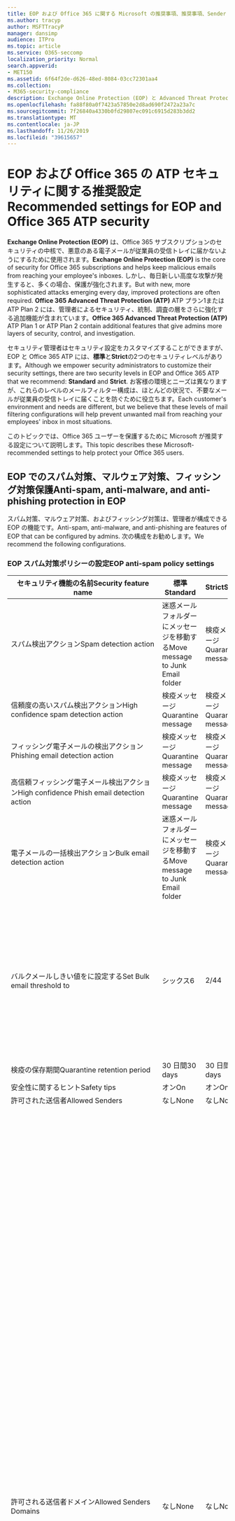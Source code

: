 ```yaml
---
title: EOP および Office 365 に関する Microsoft の推奨事項、推奨事項、Sender Policy Framework、ドメインベースのメッセージの報告と適合性、DomainKeys で特定されたメール、手順、動作方法など
ms.author: tracyp
author: MSFTTracyP
manager: dansimp
audience: ITPro
ms.topic: article
ms.service: O365-seccomp
localization_priority: Normal
search.appverid:
- MET150
ms.assetid: 6f64f2de-d626-48ed-8084-03cc72301aa4
ms.collection:
- M365-security-compliance
description: Exchange Online Protection (EOP) と Advanced Threat Protection (ATP) のセキュリティ設定のベストプラクティスについて 標準保護に関する現在の推奨事項 より厳しくするには、何を使用する必要がありますか。 Advanced Threat Protection (ATP) も使用している場合、どのようなエクストラを利用できますか?
ms.openlocfilehash: fa88f80a0f7423a57850e2d8ad690f2472a23a7c
ms.sourcegitcommit: 7f26840a4330b0fd29807ec091c6915d283b3dd2
ms.translationtype: MT
ms.contentlocale: ja-JP
ms.lasthandoff: 11/26/2019
ms.locfileid: "39615657"
---
```

# <a name="recommended-settings-for-eop-and-office-365-atp-security"></a><span data-ttu-id="648aa-106">EOP および Office 365 の ATP セキュリティに関する推奨設定</span><span class="sxs-lookup"><span data-stu-id="648aa-106">Recommended settings for EOP and Office 365 ATP security</span></span>

<span data-ttu-id="648aa-107">**Exchange Online Protection (EOP)** は、Office 365 サブスクリプションのセキュリティの中核で、悪意のある電子メールが従業員の受信トレイに届かないようにするために使用されます。</span><span class="sxs-lookup"><span data-stu-id="648aa-107">**Exchange Online Protection (EOP)** is the core of security for Office 365 subscriptions and helps keep malicious emails from reaching your employee's inboxes.</span></span> <span data-ttu-id="648aa-108">しかし、毎日新しい高度な攻撃が発生すると、多くの場合、保護が強化されます。</span><span class="sxs-lookup"><span data-stu-id="648aa-108">But with new, more sophisticated attacks emerging every day, improved protections are often required.</span></span> <span data-ttu-id="648aa-109">**Office 365 Advanced Threat Protection (ATP)** ATP プラン1または ATP Plan 2 には、管理者によるセキュリティ、統制、調査の層をさらに強化する追加機能が含まれています。</span><span class="sxs-lookup"><span data-stu-id="648aa-109">**Office 365 Advanced Threat Protection (ATP)** ATP Plan 1 or ATP Plan 2 contain additional features that give admins more layers of security, control, and investigation.</span></span>

<span data-ttu-id="648aa-110">セキュリティ管理者はセキュリティ設定をカスタマイズすることができますが、EOP と Office 365 ATP には、**標準**と**Strict**の2つのセキュリティレベルがあります。</span><span class="sxs-lookup"><span data-stu-id="648aa-110">Although we empower security administrators to customize their security settings, there are two security levels in EOP and Office 365 ATP that we recommend: **Standard** and **Strict**.</span></span> <span data-ttu-id="648aa-111">お客様の環境とニーズは異なりますが、これらのレベルのメールフィルター構成は、ほとんどの状況で、不要なメールが従業員の受信トレイに届くことを防ぐために役立ちます。</span><span class="sxs-lookup"><span data-stu-id="648aa-111">Each customer's environment and needs are different, but we believe that these levels of mail filtering configurations will help prevent unwanted mail from reaching your employees' inbox in most situations.</span></span>

<span data-ttu-id="648aa-112">このトピックでは、Office 365 ユーザーを保護するために Microsoft が推奨する設定について説明します。</span><span class="sxs-lookup"><span data-stu-id="648aa-112">This topic describes these Microsoft-recommended settings to help protect your Office 365 users.</span></span>

## <a name="anti-spam-anti-malware-and-anti-phishing-protection-in-eop"></a><span data-ttu-id="648aa-113">EOP でのスパム対策、マルウェア対策、フィッシング対策保護</span><span class="sxs-lookup"><span data-stu-id="648aa-113">Anti-spam, anti-malware, and anti-phishing protection in EOP</span></span>

<span data-ttu-id="648aa-114">スパム対策、マルウェア対策、およびフィッシング対策は、管理者が構成できる EOP の機能です。</span><span class="sxs-lookup"><span data-stu-id="648aa-114">Anti-spam, anti-malware, and anti-phishing are features of EOP that can be configured by admins.</span></span> <span data-ttu-id="648aa-115">次の構成をお勧めします。</span><span class="sxs-lookup"><span data-stu-id="648aa-115">We recommend the following configurations.</span></span>

### <a name="eop-anti-spam-policy-settings"></a><span data-ttu-id="648aa-116">EOP スパム対策ポリシーの設定</span><span class="sxs-lookup"><span data-stu-id="648aa-116">EOP anti-spam policy settings</span></span>

|<span data-ttu-id="648aa-117">セキュリティ機能の名前</span><span class="sxs-lookup"><span data-stu-id="648aa-117">Security feature name</span></span>|<span data-ttu-id="648aa-118">標準</span><span class="sxs-lookup"><span data-stu-id="648aa-118">Standard</span></span>|<span data-ttu-id="648aa-119">Strict</span><span class="sxs-lookup"><span data-stu-id="648aa-119">Strict</span></span>|<span data-ttu-id="648aa-120">コメント</span><span class="sxs-lookup"><span data-stu-id="648aa-120">Comment</span></span>|
|---------|---------|---------|---------|
|<span data-ttu-id="648aa-121">スパム検出アクション</span><span class="sxs-lookup"><span data-stu-id="648aa-121">Spam detection action</span></span>|<span data-ttu-id="648aa-122">迷惑メールフォルダーにメッセージを移動する</span><span class="sxs-lookup"><span data-stu-id="648aa-122">Move message to Junk Email folder</span></span>|<span data-ttu-id="648aa-123">検疫メッセージ</span><span class="sxs-lookup"><span data-stu-id="648aa-123">Quarantine message</span></span>||
|<span data-ttu-id="648aa-124">信頼度の高いスパム検出アクション</span><span class="sxs-lookup"><span data-stu-id="648aa-124">High confidence spam detection action</span></span>|<span data-ttu-id="648aa-125">検疫メッセージ</span><span class="sxs-lookup"><span data-stu-id="648aa-125">Quarantine message</span></span>|<span data-ttu-id="648aa-126">検疫メッセージ</span><span class="sxs-lookup"><span data-stu-id="648aa-126">Quarantine message</span></span>||
|<span data-ttu-id="648aa-127">フィッシング電子メールの検出アクション</span><span class="sxs-lookup"><span data-stu-id="648aa-127">Phishing email detection action</span></span>|<span data-ttu-id="648aa-128">検疫メッセージ</span><span class="sxs-lookup"><span data-stu-id="648aa-128">Quarantine message</span></span>|<span data-ttu-id="648aa-129">検疫メッセージ</span><span class="sxs-lookup"><span data-stu-id="648aa-129">Quarantine message</span></span>||
|<span data-ttu-id="648aa-130">高信頼フィッシング電子メール検出アクション</span><span class="sxs-lookup"><span data-stu-id="648aa-130">High confidence Phish email detection action</span></span>|<span data-ttu-id="648aa-131">検疫メッセージ</span><span class="sxs-lookup"><span data-stu-id="648aa-131">Quarantine message</span></span>|<span data-ttu-id="648aa-132">検疫メッセージ</span><span class="sxs-lookup"><span data-stu-id="648aa-132">Quarantine message</span></span>||
|<span data-ttu-id="648aa-133">電子メールの一括検出アクション</span><span class="sxs-lookup"><span data-stu-id="648aa-133">Bulk email detection action</span></span>|<span data-ttu-id="648aa-134">迷惑メールフォルダーにメッセージを移動する</span><span class="sxs-lookup"><span data-stu-id="648aa-134">Move message to Junk Email folder</span></span>|<span data-ttu-id="648aa-135">検疫メッセージ</span><span class="sxs-lookup"><span data-stu-id="648aa-135">Quarantine message</span></span>||
|<span data-ttu-id="648aa-136">バルクメールしきい値をに設定する</span><span class="sxs-lookup"><span data-stu-id="648aa-136">Set Bulk email threshold to</span></span>|<span data-ttu-id="648aa-137">シックス</span><span class="sxs-lookup"><span data-stu-id="648aa-137">6</span></span>|<span data-ttu-id="648aa-138">2/4</span><span class="sxs-lookup"><span data-stu-id="648aa-138">4</span></span>|<span data-ttu-id="648aa-139">現在、既定値は7ですが、ほとんどの組織では、少なくとも6になるようにすることをお勧めします。</span><span class="sxs-lookup"><span data-stu-id="648aa-139">The default is currently 7 but we recommend that most organizations mvoe it down to at least 6</span></span>|
|<span data-ttu-id="648aa-140">検疫の保存期間</span><span class="sxs-lookup"><span data-stu-id="648aa-140">Quarantine retention period</span></span>|<span data-ttu-id="648aa-141">30 日間</span><span class="sxs-lookup"><span data-stu-id="648aa-141">30 days</span></span>|<span data-ttu-id="648aa-142">30 日間</span><span class="sxs-lookup"><span data-stu-id="648aa-142">30 days</span></span>||
|<span data-ttu-id="648aa-143">安全性に関するヒント</span><span class="sxs-lookup"><span data-stu-id="648aa-143">Safety tips</span></span>|<span data-ttu-id="648aa-144">オン</span><span class="sxs-lookup"><span data-stu-id="648aa-144">On</span></span>|<span data-ttu-id="648aa-145">オン</span><span class="sxs-lookup"><span data-stu-id="648aa-145">On</span></span>||
|<span data-ttu-id="648aa-146">許可された送信者</span><span class="sxs-lookup"><span data-stu-id="648aa-146">Allowed Senders</span></span>|<span data-ttu-id="648aa-147">なし</span><span class="sxs-lookup"><span data-stu-id="648aa-147">None</span></span>|<span data-ttu-id="648aa-148">なし</span><span class="sxs-lookup"><span data-stu-id="648aa-148">None</span></span>||
|<span data-ttu-id="648aa-149">許可される送信者ドメイン</span><span class="sxs-lookup"><span data-stu-id="648aa-149">Allowed Senders Domains</span></span>|<span data-ttu-id="648aa-150">なし</span><span class="sxs-lookup"><span data-stu-id="648aa-150">None</span></span>|<span data-ttu-id="648aa-151">なし</span><span class="sxs-lookup"><span data-stu-id="648aa-151">None</span></span>|<span data-ttu-id="648aa-152">自分が所有する (_承認済みドメイン_とも呼ばれる) ドメインを許可された送信者の一覧に追加する必要はありません。</span><span class="sxs-lookup"><span data-stu-id="648aa-152">Adding domains that you own (also known as _accepted domains_) to the allowed senders list is not required.</span></span> <span data-ttu-id="648aa-153">実際には、悪意のある俳優が、フィルターによって除外されるメールを送信するような機会を作成するため、高いリスクと見なされます。[**スパム対策設定**] ページの [セキュリティ & コンプライアンスセンター] で[スプーフィングインテリジェンス](learn-about-spoof-intelligence.md)を使用して、組織の一部であるドメインを偽装している、または外部ドメインのスプーフィングを行っているすべての送信者を確認します。</span><span class="sxs-lookup"><span data-stu-id="648aa-153">In fact, it's considered high risk since it creates opportunities for bad actors to send you mail that would otherwise be filtered out. Use [spoof intelligence](learn-about-spoof-intelligence.md) in the Security & Compliance Center on the **Anti-spam settings** page to review all senders who are spoofing either domains that are part of your organization, or spoofing external domains.</span></span>|
|<span data-ttu-id="648aa-154">受信拒否リスト</span><span class="sxs-lookup"><span data-stu-id="648aa-154">Blocked Senders</span></span>|<span data-ttu-id="648aa-155">なし</span><span class="sxs-lookup"><span data-stu-id="648aa-155">None</span></span>|<span data-ttu-id="648aa-156">なし</span><span class="sxs-lookup"><span data-stu-id="648aa-156">None</span></span>||
|<span data-ttu-id="648aa-157">受信拒否ドメイン</span><span class="sxs-lookup"><span data-stu-id="648aa-157">Blocked Senders domains</span></span>|<span data-ttu-id="648aa-158">なし</span><span class="sxs-lookup"><span data-stu-id="648aa-158">None</span></span>|<span data-ttu-id="648aa-159">なし</span><span class="sxs-lookup"><span data-stu-id="648aa-159">None</span></span>||
|<span data-ttu-id="648aa-160">エンドユーザーのスパム通知の頻度</span><span class="sxs-lookup"><span data-stu-id="648aa-160">End user spam notification frequency</span></span>|<span data-ttu-id="648aa-161">有効</span><span class="sxs-lookup"><span data-stu-id="648aa-161">Enabled</span></span>|<span data-ttu-id="648aa-162">有効</span><span class="sxs-lookup"><span data-stu-id="648aa-162">Enabled</span></span>|<span data-ttu-id="648aa-163">3 日間</span><span class="sxs-lookup"><span data-stu-id="648aa-163">3 days</span></span>|
|<span data-ttu-id="648aa-164">ゼロ時間自動削除</span><span class="sxs-lookup"><span data-stu-id="648aa-164">Zero Hour auto purge</span></span>|<span data-ttu-id="648aa-165">オン</span><span class="sxs-lookup"><span data-stu-id="648aa-165">On</span></span>|<span data-ttu-id="648aa-166">オン</span><span class="sxs-lookup"><span data-stu-id="648aa-166">On</span></span>|<span data-ttu-id="648aa-167">スパムとフィッシング ZAP の両方</span><span class="sxs-lookup"><span data-stu-id="648aa-167">For both Spam and Phish ZAP</span></span>|
|<span data-ttu-id="648aa-168">MarkAsSpamBulkMail</span><span class="sxs-lookup"><span data-stu-id="648aa-168">MarkAsSpamBulkMail</span></span>|<span data-ttu-id="648aa-169">オン</span><span class="sxs-lookup"><span data-stu-id="648aa-169">On</span></span>|<span data-ttu-id="648aa-170">オン</span><span class="sxs-lookup"><span data-stu-id="648aa-170">On</span></span>|<span data-ttu-id="648aa-171">この設定は、PowerShell でのみ使用できます。</span><span class="sxs-lookup"><span data-stu-id="648aa-171">This setting is only available in PowerShell</span></span>|

<span data-ttu-id="648aa-172">高度なスパムフィルターと呼ばれる、この記述時に廃止されたスパム対策ポリシーには、その他のパラメーターがいくつかあります。</span><span class="sxs-lookup"><span data-stu-id="648aa-172">There are several other parameters in the Anti-spam policy called Advanced Spam filter that are being deprecated at the time of this writing.</span></span> <span data-ttu-id="648aa-173">これらの推奨設定は、標準レベルと厳密なレベルの両方で**オフ**にすることをお勧めします。</span><span class="sxs-lookup"><span data-stu-id="648aa-173">Our recommended settings for these are to turn them **OFF** for both Standard and Strict levels:</span></span>

|<span data-ttu-id="648aa-174">セキュリティ機能の名前</span><span class="sxs-lookup"><span data-stu-id="648aa-174">Security feature name</span></span>|
|---------|
|<span data-ttu-id="648aa-175">IncreaseScoreWithImageLinks</span><span class="sxs-lookup"><span data-stu-id="648aa-175">IncreaseScoreWithImageLinks</span></span>|
|<span data-ttu-id="648aa-176">IncreaseScoreWithNumericIps</span><span class="sxs-lookup"><span data-stu-id="648aa-176">IncreaseScoreWithNumericIps</span></span>|
|<span data-ttu-id="648aa-177">IncreaseScoreWithRedirectToOtherPort</span><span class="sxs-lookup"><span data-stu-id="648aa-177">IncreaseScoreWithRedirectToOtherPort</span></span>|
|<span data-ttu-id="648aa-178">IncreaseScoreWithBizOrInfoUrls</span><span class="sxs-lookup"><span data-stu-id="648aa-178">IncreaseScoreWithBizOrInfoUrls</span></span>|
|<span data-ttu-id="648aa-179">MarkAsSpamEmptyMessages</span><span class="sxs-lookup"><span data-stu-id="648aa-179">MarkAsSpamEmptyMessages</span></span>|
|<span data-ttu-id="648aa-180">MarkAsSpamJavaScriptInHtml</span><span class="sxs-lookup"><span data-stu-id="648aa-180">MarkAsSpamJavaScriptInHtml</span></span>|
|<span data-ttu-id="648aa-181">MarkAsSpamFramesInHtml</span><span class="sxs-lookup"><span data-stu-id="648aa-181">MarkAsSpamFramesInHtml</span></span>|
|<span data-ttu-id="648aa-182">MarkAsSpamObjectTagsInHtml</span><span class="sxs-lookup"><span data-stu-id="648aa-182">MarkAsSpamObjectTagsInHtml</span></span>|
|<span data-ttu-id="648aa-183">MarkAsSpamEmbedTagsInHtml</span><span class="sxs-lookup"><span data-stu-id="648aa-183">MarkAsSpamEmbedTagsInHtml</span></span>|
|<span data-ttu-id="648aa-184">MarkAsSpamFormTagsInHtml</span><span class="sxs-lookup"><span data-stu-id="648aa-184">MarkAsSpamFormTagsInHtml</span></span>|
|<span data-ttu-id="648aa-185">MarkAsSpamWebBugsInHtml</span><span class="sxs-lookup"><span data-stu-id="648aa-185">MarkAsSpamWebBugsInHtml</span></span>|
|<span data-ttu-id="648aa-186">MarkAsSpamSensitiveWordList</span><span class="sxs-lookup"><span data-stu-id="648aa-186">MarkAsSpamSensitiveWordList</span></span>|
|<span data-ttu-id="648aa-187">MarkAsSpamFromAddressAuthFail</span><span class="sxs-lookup"><span data-stu-id="648aa-187">MarkAsSpamFromAddressAuthFail</span></span>|
|<span data-ttu-id="648aa-188">MarkAsSpamNdrBackscatter</span><span class="sxs-lookup"><span data-stu-id="648aa-188">MarkAsSpamNdrBackscatter</span></span>|
|<span data-ttu-id="648aa-189">MarkAsSpamSpfRecordHardFail</span><span class="sxs-lookup"><span data-stu-id="648aa-189">MarkAsSpamSpfRecordHardFail</span></span>|

#### <a name="eop-outbound-spam-filter-policy-settings"></a><span data-ttu-id="648aa-190">EOP 送信スパムフィルターポリシーの設定</span><span class="sxs-lookup"><span data-stu-id="648aa-190">EOP outbound spam filter policy settings</span></span>

|<span data-ttu-id="648aa-191">セキュリティ機能の名前</span><span class="sxs-lookup"><span data-stu-id="648aa-191">Security feature name</span></span>|<span data-ttu-id="648aa-192">標準</span><span class="sxs-lookup"><span data-stu-id="648aa-192">Standard</span></span>|<span data-ttu-id="648aa-193">Strict</span><span class="sxs-lookup"><span data-stu-id="648aa-193">Strict</span></span>|<span data-ttu-id="648aa-194">コメント</span><span class="sxs-lookup"><span data-stu-id="648aa-194">Comment</span></span>|
|---------|---------|---------|---------|
|<span data-ttu-id="648aa-195">送信スパムポリシーの受信者の制限-外部時間の制限</span><span class="sxs-lookup"><span data-stu-id="648aa-195">Outbound spam policy Recipient Limits - External hourly limit</span></span>|<span data-ttu-id="648aa-196">500</span><span class="sxs-lookup"><span data-stu-id="648aa-196">500</span></span>|<span data-ttu-id="648aa-197">400</span><span class="sxs-lookup"><span data-stu-id="648aa-197">400</span></span>||
|<span data-ttu-id="648aa-198">送信スパムポリシーの受信者の制限-内部時間の制限</span><span class="sxs-lookup"><span data-stu-id="648aa-198">Outbound spam policy Recipient Limits - Internal hourly limit</span></span>|<span data-ttu-id="648aa-199">1000</span><span class="sxs-lookup"><span data-stu-id="648aa-199">1000</span></span>|<span data-ttu-id="648aa-200">800</span><span class="sxs-lookup"><span data-stu-id="648aa-200">800</span></span>||
|<span data-ttu-id="648aa-201">送信スパムポリシー受信者の制限-毎日の制限</span><span class="sxs-lookup"><span data-stu-id="648aa-201">Outbound spam policy Recipient Limits - Daily limit</span></span>|<span data-ttu-id="648aa-202">1000</span><span class="sxs-lookup"><span data-stu-id="648aa-202">1000</span></span>|<span data-ttu-id="648aa-203">800</span><span class="sxs-lookup"><span data-stu-id="648aa-203">800</span></span>||
|<span data-ttu-id="648aa-204">ユーザーが制限を超えた場合のアクション</span><span class="sxs-lookup"><span data-stu-id="648aa-204">Action when a user exceeds the limits</span></span>|<span data-ttu-id="648aa-205">ユーザーがメールを送信するのを制限する</span><span class="sxs-lookup"><span data-stu-id="648aa-205">Restrict the user from sending mail</span></span>|<span data-ttu-id="648aa-206">ユーザーがメールを送信するのを制限する</span><span class="sxs-lookup"><span data-stu-id="648aa-206">Restrict the user from sending mail</span></span>||

### <a name="eop-anti-malware-policy-settings"></a><span data-ttu-id="648aa-207">EOP マルウェア対策ポリシー設定</span><span class="sxs-lookup"><span data-stu-id="648aa-207">EOP anti-malware policy settings</span></span>

|<span data-ttu-id="648aa-208">セキュリティ機能の名前</span><span class="sxs-lookup"><span data-stu-id="648aa-208">Security feature name</span></span>|<span data-ttu-id="648aa-209">標準</span><span class="sxs-lookup"><span data-stu-id="648aa-209">Standard</span></span>|<span data-ttu-id="648aa-210">Strict</span><span class="sxs-lookup"><span data-stu-id="648aa-210">Strict</span></span>|<span data-ttu-id="648aa-211">コメント</span><span class="sxs-lookup"><span data-stu-id="648aa-211">Comment</span></span>|
|---------|---------|---------|---------|
|<span data-ttu-id="648aa-212">マルウェア検出応答</span><span class="sxs-lookup"><span data-stu-id="648aa-212">Malware Detection Response</span></span>|<span data-ttu-id="648aa-213">いいえ</span><span class="sxs-lookup"><span data-stu-id="648aa-213">No</span></span>|<span data-ttu-id="648aa-214">いいえ</span><span class="sxs-lookup"><span data-stu-id="648aa-214">No</span></span>|<span data-ttu-id="648aa-215">マルウェアが電子メールの添付ファイルで検出されると、メッセージは検疫され、管理者のみが解放できるようになります。</span><span class="sxs-lookup"><span data-stu-id="648aa-215">If malware is detected in an email attachment, the message will be quarantined and can be released only by an admin.</span></span>|
|<span data-ttu-id="648aa-216">不審なファイルの種類をブロックするための "一般的な添付ファイルの種類のフィルター"</span><span class="sxs-lookup"><span data-stu-id="648aa-216">"Common Attachment Type Filter" for blocking suspicious file types</span></span>|<span data-ttu-id="648aa-217">オン</span><span class="sxs-lookup"><span data-stu-id="648aa-217">On</span></span>|<span data-ttu-id="648aa-218">オン</span><span class="sxs-lookup"><span data-stu-id="648aa-218">On</span></span>||
|<span data-ttu-id="648aa-219">マルウェアのゼロ時間の自動削除</span><span class="sxs-lookup"><span data-stu-id="648aa-219">Malware Zero-hour Auto Purge</span></span>|<span data-ttu-id="648aa-220">オン</span><span class="sxs-lookup"><span data-stu-id="648aa-220">On</span></span>|<span data-ttu-id="648aa-221">オン</span><span class="sxs-lookup"><span data-stu-id="648aa-221">On</span></span>||
|<span data-ttu-id="648aa-222">配信されていないメッセージの内部送信者に通知する</span><span class="sxs-lookup"><span data-stu-id="648aa-222">Notify internal senders of the undelivered message</span></span>|<span data-ttu-id="648aa-223">無効</span><span class="sxs-lookup"><span data-stu-id="648aa-223">Disabled</span></span>|<span data-ttu-id="648aa-224">無効</span><span class="sxs-lookup"><span data-stu-id="648aa-224">Disabled</span></span>||
|<span data-ttu-id="648aa-225">配信されていないメッセージの外部送信者に通知する</span><span class="sxs-lookup"><span data-stu-id="648aa-225">Notify external senders of the undelivered message</span></span>|<span data-ttu-id="648aa-226">無効</span><span class="sxs-lookup"><span data-stu-id="648aa-226">Disabled</span></span>|<span data-ttu-id="648aa-227">無効</span><span class="sxs-lookup"><span data-stu-id="648aa-227">Disabled</span></span>||

### <a name="eop-anti-phishing-policy-settings"></a><span data-ttu-id="648aa-228">EOP フィッシング対策ポリシー設定</span><span class="sxs-lookup"><span data-stu-id="648aa-228">EOP anti-phishing policy settings</span></span>

|<span data-ttu-id="648aa-229">セキュリティ機能の名前</span><span class="sxs-lookup"><span data-stu-id="648aa-229">Security feature name</span></span>|<span data-ttu-id="648aa-230">標準</span><span class="sxs-lookup"><span data-stu-id="648aa-230">Standard</span></span>|<span data-ttu-id="648aa-231">Strict</span><span class="sxs-lookup"><span data-stu-id="648aa-231">Strict</span></span>|<span data-ttu-id="648aa-232">コメント</span><span class="sxs-lookup"><span data-stu-id="648aa-232">Comment</span></span>|
|---------|---------|---------|---------|
|<span data-ttu-id="648aa-233">スプーフィング対策保護を有効にする</span><span class="sxs-lookup"><span data-stu-id="648aa-233">Enable anti-spoofing protection</span></span>|<span data-ttu-id="648aa-234">オン</span><span class="sxs-lookup"><span data-stu-id="648aa-234">On</span></span>|<span data-ttu-id="648aa-235">オン</span><span class="sxs-lookup"><span data-stu-id="648aa-235">On</span></span>||
|<span data-ttu-id="648aa-236">認証されていない送信者を有効にする (タグ付け)</span><span class="sxs-lookup"><span data-stu-id="648aa-236">Enable Unauthenticated Sender (tagging)</span></span>|<span data-ttu-id="648aa-237">オン</span><span class="sxs-lookup"><span data-stu-id="648aa-237">On</span></span>|<span data-ttu-id="648aa-238">オン</span><span class="sxs-lookup"><span data-stu-id="648aa-238">On</span></span>||
|<span data-ttu-id="648aa-239">ドメインのスプーフィングが許可されていないユーザーによって電子メールが送信された場合</span><span class="sxs-lookup"><span data-stu-id="648aa-239">If email is sent by someone who's not allowed to spoof your domain</span></span>|<span data-ttu-id="648aa-240">受信者の迷惑メールフォルダーにメッセージを移動する</span><span class="sxs-lookup"><span data-stu-id="648aa-240">Move message to the recipients' Junk Email folders</span></span>|<span data-ttu-id="648aa-241">メッセージを検疫する</span><span class="sxs-lookup"><span data-stu-id="648aa-241">Quarantine the message</span></span>||

## <a name="office-365-advanced-threat-protection-security"></a><span data-ttu-id="648aa-242">Office 365 Advanced Threat Protection セキュリティ</span><span class="sxs-lookup"><span data-stu-id="648aa-242">Office 365 Advanced Threat Protection security</span></span>

<span data-ttu-id="648aa-243">その他のセキュリティ上の利点には、Office 365 Advanced Threat Protection (ATP) サブスクリプションが付属しています。</span><span class="sxs-lookup"><span data-stu-id="648aa-243">Additional security benefits come with an Office 365 Advanced Threat Protection (ATP) subscription.</span></span> <span data-ttu-id="648aa-244">最新のニュースと情報については、「 [Office 365 ATP の新機能](whats-new-in-office-365-atp.md)」を参照してください。</span><span class="sxs-lookup"><span data-stu-id="648aa-244">For the latest news and information, you can see [What's new in Office 365 ATP](whats-new-in-office-365-atp.md).</span></span>

<span data-ttu-id="648aa-245">Office 365 ATP には、悪意のある添付ファイルを含む電子メールを配信できないようにする安全な添付ファイルおよび安全なリンクのポリシーが含まれており、ユーザーは安全でない可能性のある Url をクリックすることになります。</span><span class="sxs-lookup"><span data-stu-id="648aa-245">Office 365 ATP includes the Safe Attachment and Safe Links policies to prevent email with potentially malicious attachments from being delivered, and to keep users from clicking potentially unsafe URLs.</span></span>

> [!IMPORTANT]
> <span data-ttu-id="648aa-246">高度なフィッシング対策は、Office 365 ATP サブスクリプションの利点の1つです。</span><span class="sxs-lookup"><span data-stu-id="648aa-246">Advanced anti-phishing is one of the benefits of an Office 365 ATP subscription.</span></span> <span data-ttu-id="648aa-247">既定では有効になっていますが、メールのフィルターを開始する前に、少なくとも1つのフィッシング対策ポリシーを構成***する必要があり***ます。</span><span class="sxs-lookup"><span data-stu-id="648aa-247">Although it's enabled by default, you ***must*** configure at least one anti-phishing policy before it can start filtering mail.</span></span> <span data-ttu-id="648aa-248">フィッシング対策ポリシーの構成を忘れると、ユーザーが危険な電子メールに公開される可能性があります。</span><span class="sxs-lookup"><span data-stu-id="648aa-248">Forgetting to configure anti-phishing policies could exposes users to risky emails.</span></span> <span data-ttu-id="648aa-249">Office 365 ATP サブスクリプションを追加した後は、必ずフィッシング対策ポリシーを構成してください。</span><span class="sxs-lookup"><span data-stu-id="648aa-249">Be sure to configure your anti-phishing policies after you add an Office 365 ATP subscription.</span></span>

<span data-ttu-id="648aa-250">EOP に Office 365 ATP サブスクリプションを追加した場合は、次の構成を設定します。</span><span class="sxs-lookup"><span data-stu-id="648aa-250">If you've added an Office 365 ATP subscription to your EOP, set the following configurations.</span></span>

### <a name="office-atp-anti-phishing-policy-settings"></a><span data-ttu-id="648aa-251">Office ATP のフィッシング対策ポリシー設定</span><span class="sxs-lookup"><span data-stu-id="648aa-251">Office ATP anti-phishing policy settings</span></span>

<span data-ttu-id="648aa-252">EOP のお客様は、前述したように基本的なフィッシング対策を行いますが、Office 365 ATP には、攻撃を防止、検出、修復するのに役立つ機能と制御が追加されています。</span><span class="sxs-lookup"><span data-stu-id="648aa-252">EOP customers get basic anti-phishing as previously described, but Office 365 ATP includes more features and control to help prevent, detect, and remediate against attacks.</span></span>

|<span data-ttu-id="648aa-253">偽装セキュリティ機能の名前</span><span class="sxs-lookup"><span data-stu-id="648aa-253">Impersonation security feature name</span></span>|<span data-ttu-id="648aa-254">標準</span><span class="sxs-lookup"><span data-stu-id="648aa-254">Standard</span></span>|<span data-ttu-id="648aa-255">Strict</span><span class="sxs-lookup"><span data-stu-id="648aa-255">Strict</span></span>|<span data-ttu-id="648aa-256">コメント</span><span class="sxs-lookup"><span data-stu-id="648aa-256">Comment</span></span>|
|---------|---------|---------|---------|
|<span data-ttu-id="648aa-257">(偽装ポリシーの編集)保護するユーザーを追加する</span><span class="sxs-lookup"><span data-stu-id="648aa-257">(Edit impersonation policy) Add users to protect</span></span>|<span data-ttu-id="648aa-258">オン</span><span class="sxs-lookup"><span data-stu-id="648aa-258">On</span></span>|<span data-ttu-id="648aa-259">オン</span><span class="sxs-lookup"><span data-stu-id="648aa-259">On</span></span>|<span data-ttu-id="648aa-260">組織によって異なりますが、主要な役割でユーザーを追加することをお勧めします。</span><span class="sxs-lookup"><span data-stu-id="648aa-260">Depends on your organization, but we recommend adding users in key roles.</span></span> <span data-ttu-id="648aa-261">内部的には、CEO、CFO、その他のシニアリーダーである可能性があります。</span><span class="sxs-lookup"><span data-stu-id="648aa-261">Internally, these might be your CEO, CFO, and other senior leaders.</span></span> <span data-ttu-id="648aa-262">外部には、協議会のメンバーまたは取締役会を含めることができます。</span><span class="sxs-lookup"><span data-stu-id="648aa-262">Externally, these could include council members or your board of directors.</span></span>|
|<span data-ttu-id="648aa-263">(偽装ポリシーの編集)自分が所有しているドメインを自動的に追加する</span><span class="sxs-lookup"><span data-stu-id="648aa-263">(Edit impersonation policy) Automatically include the domains I own</span></span>|<span data-ttu-id="648aa-264">オン</span><span class="sxs-lookup"><span data-stu-id="648aa-264">On</span></span>|<span data-ttu-id="648aa-265">オン</span><span class="sxs-lookup"><span data-stu-id="648aa-265">On</span></span>||
|<span data-ttu-id="648aa-266">(偽装ポリシーの編集)カスタムドメインを含める</span><span class="sxs-lookup"><span data-stu-id="648aa-266">(Edit impersonation policy) Include custom domains</span></span>|<span data-ttu-id="648aa-267">オン</span><span class="sxs-lookup"><span data-stu-id="648aa-267">On</span></span>|<span data-ttu-id="648aa-268">オン</span><span class="sxs-lookup"><span data-stu-id="648aa-268">On</span></span>|<span data-ttu-id="648aa-269">組織によって異なりますが、自分が所有していない大部分のドメインを追加することをお勧めします。</span><span class="sxs-lookup"><span data-stu-id="648aa-269">Depends on your organization, but we recommend adding domains you interact with most that you don't own.</span></span>|
|<span data-ttu-id="648aa-270">指定した偽装ユーザーによって電子メールが送信された場合</span><span class="sxs-lookup"><span data-stu-id="648aa-270">If email is sent by an impersonated user you specified</span></span>|<span data-ttu-id="648aa-271">メッセージを検疫する</span><span class="sxs-lookup"><span data-stu-id="648aa-271">Quarantine the message</span></span>|<span data-ttu-id="648aa-272">メッセージを検疫する</span><span class="sxs-lookup"><span data-stu-id="648aa-272">Quarantine the message</span></span>||
|<span data-ttu-id="648aa-273">指定した偽装ドメインによって電子メールが送信される場合</span><span class="sxs-lookup"><span data-stu-id="648aa-273">If email is sent by an impersonated domain you specified</span></span>|<span data-ttu-id="648aa-274">メッセージを検疫する</span><span class="sxs-lookup"><span data-stu-id="648aa-274">Quarantine the message</span></span>|<span data-ttu-id="648aa-275">メッセージを検疫する</span><span class="sxs-lookup"><span data-stu-id="648aa-275">Quarantine the message</span></span>||
|<span data-ttu-id="648aa-276">偽装ユーザーのヒントを表示する</span><span class="sxs-lookup"><span data-stu-id="648aa-276">Show tip for impersonated users</span></span>|<span data-ttu-id="648aa-277">オン</span><span class="sxs-lookup"><span data-stu-id="648aa-277">On</span></span>|<span data-ttu-id="648aa-278">オン</span><span class="sxs-lookup"><span data-stu-id="648aa-278">On</span></span>||
|<span data-ttu-id="648aa-279">偽装ドメインのヒントを表示する</span><span class="sxs-lookup"><span data-stu-id="648aa-279">Show tip for impersonated domains</span></span>|<span data-ttu-id="648aa-280">オン</span><span class="sxs-lookup"><span data-stu-id="648aa-280">On</span></span>|<span data-ttu-id="648aa-281">オン</span><span class="sxs-lookup"><span data-stu-id="648aa-281">On</span></span>||
|<span data-ttu-id="648aa-282">通常と異なる文字にヒントを表示する</span><span class="sxs-lookup"><span data-stu-id="648aa-282">Show tip for unusual characters</span></span>|<span data-ttu-id="648aa-283">オン</span><span class="sxs-lookup"><span data-stu-id="648aa-283">On</span></span>|<span data-ttu-id="648aa-284">オン</span><span class="sxs-lookup"><span data-stu-id="648aa-284">On</span></span>||
|<span data-ttu-id="648aa-285">メールボックスインテリジェンスを有効にする</span><span class="sxs-lookup"><span data-stu-id="648aa-285">Enable Mailbox intelligence</span></span>|<span data-ttu-id="648aa-286">オン</span><span class="sxs-lookup"><span data-stu-id="648aa-286">On</span></span>|<span data-ttu-id="648aa-287">オン</span><span class="sxs-lookup"><span data-stu-id="648aa-287">On</span></span>||
|<span data-ttu-id="648aa-288">メールボックスインテリジェンスベースの偽装保護を有効にする</span><span class="sxs-lookup"><span data-stu-id="648aa-288">Enable Mailbox intelligence based impersonation protection</span></span>|<span data-ttu-id="648aa-289">オン</span><span class="sxs-lookup"><span data-stu-id="648aa-289">On</span></span>|<span data-ttu-id="648aa-290">オン</span><span class="sxs-lookup"><span data-stu-id="648aa-290">On</span></span>||
|<span data-ttu-id="648aa-291">メールボックスインテリジェンスで保護された偽装ユーザーによって電子メールが送信される場合</span><span class="sxs-lookup"><span data-stu-id="648aa-291">If email is sent by an impersonated user protected by mailbox intelligence</span></span>|<span data-ttu-id="648aa-292">受信者の迷惑メールフォルダーにメッセージを移動する</span><span class="sxs-lookup"><span data-stu-id="648aa-292">Move message to the recipients' Junk Email folders</span></span>|<span data-ttu-id="648aa-293">メッセージを検疫する</span><span class="sxs-lookup"><span data-stu-id="648aa-293">Quarantine the message</span></span>||
|<span data-ttu-id="648aa-294">(偽装ポリシーの編集)信頼できる差出人とドメインを追加する</span><span class="sxs-lookup"><span data-stu-id="648aa-294">(Edit impersonation policy) Add trusted senders and domains</span></span>|<span data-ttu-id="648aa-295">なし</span><span class="sxs-lookup"><span data-stu-id="648aa-295">None</span></span>|<span data-ttu-id="648aa-296">なし</span><span class="sxs-lookup"><span data-stu-id="648aa-296">None</span></span>|<span data-ttu-id="648aa-297">組織によって異なりますが、誤ってフィッシングとしてマークされるユーザーまたはドメインを追加することをお勧めします。</span><span class="sxs-lookup"><span data-stu-id="648aa-297">Depends on your organization, but we recommend adding users or domains that incorrectly get marked as phish due to impersonation only and not other filters.</span></span>|

|<span data-ttu-id="648aa-298">スプーフィングセキュリティ機能の名前</span><span class="sxs-lookup"><span data-stu-id="648aa-298">Spoof security feature name</span></span>|<span data-ttu-id="648aa-299">標準</span><span class="sxs-lookup"><span data-stu-id="648aa-299">Standard</span></span>|<span data-ttu-id="648aa-300">Strict</span><span class="sxs-lookup"><span data-stu-id="648aa-300">Strict</span></span>|<span data-ttu-id="648aa-301">コメント</span><span class="sxs-lookup"><span data-stu-id="648aa-301">Comment</span></span>|
|---------|---------|---------|---------|
|<span data-ttu-id="648aa-302">スプーフィング対策保護を有効にする</span><span class="sxs-lookup"><span data-stu-id="648aa-302">Enable anti-spoofing protection</span></span>|<span data-ttu-id="648aa-303">オン</span><span class="sxs-lookup"><span data-stu-id="648aa-303">On</span></span>|<span data-ttu-id="648aa-304">オン</span><span class="sxs-lookup"><span data-stu-id="648aa-304">On</span></span>||
|<span data-ttu-id="648aa-305">認証されていない送信者を有効にする (タグ付け)</span><span class="sxs-lookup"><span data-stu-id="648aa-305">Enable Unauthenticated Sender (tagging)</span></span>|<span data-ttu-id="648aa-306">オン</span><span class="sxs-lookup"><span data-stu-id="648aa-306">On</span></span>|<span data-ttu-id="648aa-307">オン</span><span class="sxs-lookup"><span data-stu-id="648aa-307">On</span></span>||
|<span data-ttu-id="648aa-308">ドメインのスプーフィングが許可されていないユーザーによって電子メールが送信された場合</span><span class="sxs-lookup"><span data-stu-id="648aa-308">If email is sent by someone who's not allowed to spoof your domain</span></span>|<span data-ttu-id="648aa-309">受信者の迷惑メールフォルダーにメッセージを移動する</span><span class="sxs-lookup"><span data-stu-id="648aa-309">Move message to the recipients' Junk Email folders</span></span>|<span data-ttu-id="648aa-310">メッセージを検疫する</span><span class="sxs-lookup"><span data-stu-id="648aa-310">Quarantine the message</span></span>||
|<span data-ttu-id="648aa-311">Enableauthenticationsaf Etytip</span><span class="sxs-lookup"><span data-stu-id="648aa-311">EnableAuthenticationSafetyTip</span></span>|<span data-ttu-id="648aa-312">True</span><span class="sxs-lookup"><span data-stu-id="648aa-312">True</span></span>|<span data-ttu-id="648aa-313">True</span><span class="sxs-lookup"><span data-stu-id="648aa-313">True</span></span>|<span data-ttu-id="648aa-314">この設定は、PowerShell でのみ使用できます。</span><span class="sxs-lookup"><span data-stu-id="648aa-314">This setting is only available in PowerShell</span></span>|
|<span data-ttu-id="648aa-315">Enableauthenticationsoftpass Saf Etytip</span><span class="sxs-lookup"><span data-stu-id="648aa-315">EnableAuthenticationSoftPassSafetyTip</span></span>|<span data-ttu-id="648aa-316">False</span><span class="sxs-lookup"><span data-stu-id="648aa-316">False</span></span>|<span data-ttu-id="648aa-317">True</span><span class="sxs-lookup"><span data-stu-id="648aa-317">True</span></span>|<span data-ttu-id="648aa-318">この設定は、PowerShell でのみ使用できます。</span><span class="sxs-lookup"><span data-stu-id="648aa-318">This setting is only available in PowerShell</span></span>|
|<span data-ttu-id="648aa-319">EnableSuspiciousSafetyTip</span><span class="sxs-lookup"><span data-stu-id="648aa-319">EnableSuspiciousSafetyTip</span></span>|<span data-ttu-id="648aa-320">False</span><span class="sxs-lookup"><span data-stu-id="648aa-320">False</span></span>|<span data-ttu-id="648aa-321">True</span><span class="sxs-lookup"><span data-stu-id="648aa-321">True</span></span>|<span data-ttu-id="648aa-322">この設定は、PowerShell でのみ使用できます。</span><span class="sxs-lookup"><span data-stu-id="648aa-322">This setting is only available in PowerShell</span></span>|
|<span data-ttu-id="648aa-323">TreatSoftPassAsAuthenticated</span><span class="sxs-lookup"><span data-stu-id="648aa-323">TreatSoftPassAsAuthenticated</span></span>|<span data-ttu-id="648aa-324">True</span><span class="sxs-lookup"><span data-stu-id="648aa-324">True</span></span>|<span data-ttu-id="648aa-325">False</span><span class="sxs-lookup"><span data-stu-id="648aa-325">False</span></span>|<span data-ttu-id="648aa-326">この設定は、PowerShell でのみ使用できます。</span><span class="sxs-lookup"><span data-stu-id="648aa-326">This setting is only available in PowerShell</span></span>|

|<span data-ttu-id="648aa-327">詳細設定のセキュリティ機能の名前</span><span class="sxs-lookup"><span data-stu-id="648aa-327">Advanced settings security feature name</span></span>|<span data-ttu-id="648aa-328">標準</span><span class="sxs-lookup"><span data-stu-id="648aa-328">Standard</span></span>|<span data-ttu-id="648aa-329">Strict</span><span class="sxs-lookup"><span data-stu-id="648aa-329">Strict</span></span>|<span data-ttu-id="648aa-330">コメント</span><span class="sxs-lookup"><span data-stu-id="648aa-330">Comment</span></span>|
|---------|---------|---------|---------|
|<span data-ttu-id="648aa-331">高度なフィッシングしきい値</span><span class="sxs-lookup"><span data-stu-id="648aa-331">Advanced phishing thresholds</span></span>|<span data-ttu-id="648aa-332">2-アグレッシブ</span><span class="sxs-lookup"><span data-stu-id="648aa-332">2 - Aggressive</span></span>|<span data-ttu-id="648aa-333">3つ以上のアグレッシブ</span><span class="sxs-lookup"><span data-stu-id="648aa-333">3 - More aggressive</span></span>||

### <a name="safe-links-settings"></a><span data-ttu-id="648aa-334">安全なリンクの設定</span><span class="sxs-lookup"><span data-stu-id="648aa-334">Safe Links settings</span></span>

|<span data-ttu-id="648aa-335">セキュリティ機能の名前</span><span class="sxs-lookup"><span data-stu-id="648aa-335">Security feature name</span></span>|<span data-ttu-id="648aa-336">標準</span><span class="sxs-lookup"><span data-stu-id="648aa-336">Standard</span></span>|<span data-ttu-id="648aa-337">Strict</span><span class="sxs-lookup"><span data-stu-id="648aa-337">Strict</span></span>|<span data-ttu-id="648aa-338">コメント</span><span class="sxs-lookup"><span data-stu-id="648aa-338">Comment</span></span>|
|---------|---------|---------|---------|
|<span data-ttu-id="648aa-339">Office 365 アプリの ATP Safe Links、Office for iOS、および Android を使用する</span><span class="sxs-lookup"><span data-stu-id="648aa-339">Use ATP Safe Links in Office 365 Apps, Office for iOS and Android</span></span>|<span data-ttu-id="648aa-340">有効</span><span class="sxs-lookup"><span data-stu-id="648aa-340">Enabled</span></span>|<span data-ttu-id="648aa-341">有効</span><span class="sxs-lookup"><span data-stu-id="648aa-341">Enabled</span></span>|<span data-ttu-id="648aa-342">これは、組織全体に適用される ATP の安全なリンクポリシーに該当します。</span><span class="sxs-lookup"><span data-stu-id="648aa-342">This falls under the ATP Safe Links Policies that apply to the entire organization</span></span>|
<span data-ttu-id="648aa-343">ユーザーが [安全なリンク] をクリックしたときに追跡しない</span><span class="sxs-lookup"><span data-stu-id="648aa-343">Do not track when users click safe links</span></span>|<span data-ttu-id="648aa-344">無効</span><span class="sxs-lookup"><span data-stu-id="648aa-344">Disabled</span></span>|<span data-ttu-id="648aa-345">無効</span><span class="sxs-lookup"><span data-stu-id="648aa-345">Disabled</span></span>|<span data-ttu-id="648aa-346">これは、組織全体に適用される ATP の安全なリンクポリシーに該当します。</span><span class="sxs-lookup"><span data-stu-id="648aa-346">This falls under the ATP Safe Links Policies that apply to the entire organization</span></span>|
|<span data-ttu-id="648aa-347">ユーザーが元の URL への安全なリンクをクリックできないようにする</span><span class="sxs-lookup"><span data-stu-id="648aa-347">Do not let users click through safe links to original URL</span></span>|<span data-ttu-id="648aa-348">有効</span><span class="sxs-lookup"><span data-stu-id="648aa-348">Enabled</span></span>|<span data-ttu-id="648aa-349">有効</span><span class="sxs-lookup"><span data-stu-id="648aa-349">Enabled</span></span>|<span data-ttu-id="648aa-350">これは、組織全体に適用される ATP の安全なリンクポリシーに該当します。</span><span class="sxs-lookup"><span data-stu-id="648aa-350">This falls under the ATP Safe Links Policies that apply to the entire organization</span></span>|
|<span data-ttu-id="648aa-351">メッセージ内の不明な潜在的な悪意のある Url に対するアクション</span><span class="sxs-lookup"><span data-stu-id="648aa-351">Action for unknown potentially malicious URLs in messages</span></span>|<span data-ttu-id="648aa-352">オン</span><span class="sxs-lookup"><span data-stu-id="648aa-352">On</span></span>|<span data-ttu-id="648aa-353">オン</span><span class="sxs-lookup"><span data-stu-id="648aa-353">On</span></span>||
|<span data-ttu-id="648aa-354">疑わしいリンクおよびファイルを指すリンクのリアルタイム URL スキャンを適用する</span><span class="sxs-lookup"><span data-stu-id="648aa-354">Apply real-time URL scanning for suspicious links and links that point to files</span></span>|<span data-ttu-id="648aa-355">有効</span><span class="sxs-lookup"><span data-stu-id="648aa-355">Enabled</span></span>|<span data-ttu-id="648aa-356">有効</span><span class="sxs-lookup"><span data-stu-id="648aa-356">Enabled</span></span>||
|<span data-ttu-id="648aa-357">メッセージを配信する前に URL スキャンが完了するまで待機する</span><span class="sxs-lookup"><span data-stu-id="648aa-357">Wait for URL scanning to complete before delivering the message</span></span>|<span data-ttu-id="648aa-358">有効</span><span class="sxs-lookup"><span data-stu-id="648aa-358">Enabled</span></span>|<span data-ttu-id="648aa-359">有効</span><span class="sxs-lookup"><span data-stu-id="648aa-359">Enabled</span></span>||
|<span data-ttu-id="648aa-360">組織内で送信される電子メールメッセージに安全なリンクを適用する</span><span class="sxs-lookup"><span data-stu-id="648aa-360">Apply safe links to email messages sent within the organization</span></span>|<span data-ttu-id="648aa-361">有効</span><span class="sxs-lookup"><span data-stu-id="648aa-361">Enabled</span></span>|<span data-ttu-id="648aa-362">有効</span><span class="sxs-lookup"><span data-stu-id="648aa-362">Enabled</span></span>||

### <a name="safe-attachments"></a><span data-ttu-id="648aa-363">添付ファイル保護</span><span class="sxs-lookup"><span data-stu-id="648aa-363">Safe Attachments</span></span>

|<span data-ttu-id="648aa-364">セキュリティ機能の名前</span><span class="sxs-lookup"><span data-stu-id="648aa-364">Security feature name</span></span>|<span data-ttu-id="648aa-365">標準</span><span class="sxs-lookup"><span data-stu-id="648aa-365">Standard</span></span>|<span data-ttu-id="648aa-366">Strict</span><span class="sxs-lookup"><span data-stu-id="648aa-366">Strict</span></span>|<span data-ttu-id="648aa-367">コメント</span><span class="sxs-lookup"><span data-stu-id="648aa-367">Comment</span></span>|
|---------|---------|---------|---------|
|<span data-ttu-id="648aa-368">SharePoint、OneDrive、Microsoft Teams 用の ATP を有効にする</span><span class="sxs-lookup"><span data-stu-id="648aa-368">Turn on ATP for SharePoint, OneDrive, and Microsoft Teams</span></span>|<span data-ttu-id="648aa-369">有効</span><span class="sxs-lookup"><span data-stu-id="648aa-369">Enabled</span></span>|<span data-ttu-id="648aa-370">有効</span><span class="sxs-lookup"><span data-stu-id="648aa-370">Enabled</span></span>||
|<span data-ttu-id="648aa-371">ATP の安全な添付ファイルの不明なマルウェア応答</span><span class="sxs-lookup"><span data-stu-id="648aa-371">ATP Safe attachments unknown malware response</span></span>|<span data-ttu-id="648aa-372">Block</span><span class="sxs-lookup"><span data-stu-id="648aa-372">Block</span></span>|<span data-ttu-id="648aa-373">Block</span><span class="sxs-lookup"><span data-stu-id="648aa-373">Block</span></span>||
|<span data-ttu-id="648aa-374">検出時に添付ファイルをリダイレクトする</span><span class="sxs-lookup"><span data-stu-id="648aa-374">Redirect attachment on detection</span></span>|<span data-ttu-id="648aa-375">有効</span><span class="sxs-lookup"><span data-stu-id="648aa-375">Enabled</span></span>|<span data-ttu-id="648aa-376">有効</span><span class="sxs-lookup"><span data-stu-id="648aa-376">Enabled</span></span>|<span data-ttu-id="648aa-377">添付ファイルがマルウェアであるかどうかを判断する方法を把握しているセキュリティ管理者の電子メールアドレスにリダイレクトする</span><span class="sxs-lookup"><span data-stu-id="648aa-377">Redirect to email address for a security administrator that knows how to determine if the attachment is malware or not</span></span>|
|<span data-ttu-id="648aa-378">添付ファイルのマルウェアスキャンがタイムアウトまたはエラーが発生した場合の、ATP の安全な添付ファイル応答</span><span class="sxs-lookup"><span data-stu-id="648aa-378">ATP Safe attachments response if malware scanning for attachments times out or error occurs</span></span>|<span data-ttu-id="648aa-379">有効</span><span class="sxs-lookup"><span data-stu-id="648aa-379">Enabled</span></span>|<span data-ttu-id="648aa-380">有効</span><span class="sxs-lookup"><span data-stu-id="648aa-380">Enabled</span></span>||

